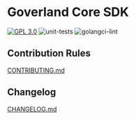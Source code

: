 # Goverland Core SDK

<a href="https://github.com/goverland-labs/goverland-core-sdk-go?tab=License-1-ov-file" rel="nofollow"><img src="https://img.shields.io/github/license/goverland-labs/goverland-core-sdk-go" alt="GPL 3.0" style="max-width:100%;"></a>
![unit-tests](https://github.com/goverland-labs/goverland-core-sdk-go/workflows/unit-tests/badge.svg)
![golangci-lint](https://github.com/goverland-labs/goverland-core-sdk-go/workflows/golangci-lint/badge.svg)

## Contribution Rules

[CONTRIBUTING.md](CONTRIBUTING.md)

## Changelog

[CHANGELOG.md](CHANGELOG.md)
